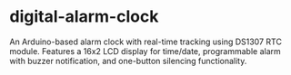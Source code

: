 # digital-alarm-clock
An Arduino-based alarm clock with real-time tracking using DS1307 RTC module. Features a 16x2 LCD display for time/date, programmable alarm with buzzer notification, and one-button silencing functionality. 
